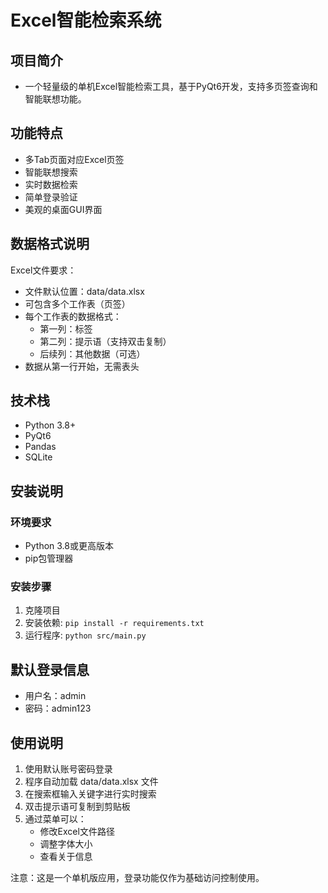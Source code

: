 # Excel智能检索系统

## 项目简介
- 一个轻量级的单机Excel智能检索工具，基于PyQt6开发，支持多页签查询和智能联想功能。

## 功能特点
- 多Tab页面对应Excel页签
- 智能联想搜索
- 实时数据检索
- 简单登录验证
- 美观的桌面GUI界面

## 数据格式说明
Excel文件要求：
- 文件默认位置：data/data.xlsx
- 可包含多个工作表（页签）
- 每个工作表的数据格式：
  - 第一列：标签
  - 第二列：提示语（支持双击复制）
  - 后续列：其他数据（可选）
- 数据从第一行开始，无需表头

## 技术栈
- Python 3.8+
- PyQt6
- Pandas
- SQLite

## 安装说明

### 环境要求
- Python 3.8或更高版本
- pip包管理器

### 安装步骤
1. 克隆项目
2. 安装依赖: `pip install -r requirements.txt`
3. 运行程序: `python src/main.py`

## 默认登录信息
- 用户名：admin
- 密码：admin123

## 使用说明
1. 使用默认账号密码登录
2. 程序自动加载 data/data.xlsx 文件
3. 在搜索框输入关键字进行实时搜索
4. 双击提示语可复制到剪贴板
5. 通过菜单可以：
   - 修改Excel文件路径
   - 调整字体大小
   - 查看关于信息

注意：这是一个单机版应用，登录功能仅作为基础访问控制使用。
